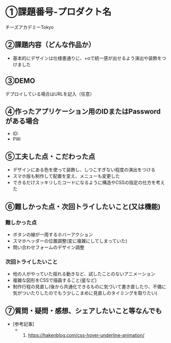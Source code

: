 # ①課題番号-プロダクト名

チーズアカデミーTokyo

## ②課題内容（どんな作品か）

- 基本的にデザインは仕様書通りに、+αで統一感が出せるよう演出や装飾をつけました

## ③DEMO

デプロイしている場合はURLを記入（任意）

## ④作ったアプリケーション用のIDまたはPasswordがある場合

- ID: 
- PW: 

## ⑤工夫した点・こだわった点

- デザインにある色を使って装飾し、しつこすぎない程度の演出をつける
- スマホ版も制作して配置を変え、メニューも変更した 
- できるだけスッキリしたコードになるように構造やCSSの指定の仕方を考えた

## ⑥難しかった点・次回トライしたいこと(又は機能)

### 難しかった点
- ボタンの線が一周するホバーアクション
- スマホヘッダーの位置調整(変に複雑にしてしまっていた)
- 問い合わせフォームのデザイン調整

### 次回トライしたいこと
- 他の人がやっていた揺れる動きなど、試したことのないアニメーション
- 複雑な図形をCSSで描画すること(星など)
- 制作行程の見直し(後から共通化できるものに気づいて書き直したり、不備に気がついたりしたのでもう少しこまめに見直しのタイミングを取りたい)


## ⑦質問・疑問・感想、シェアしたいこと等なんでも

- [参考記事]
  - 1. https://hakenblog.com/css-hover-underline-animation/
